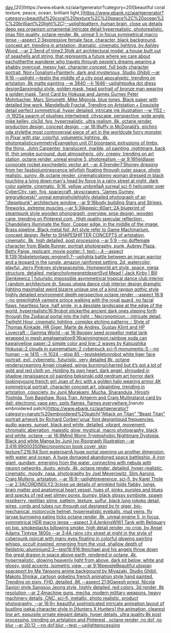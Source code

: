 [day.](https://www.ebank.nz/aiartgenerator?category=day.)[20](https://www.ebank.nz/aiartgenerator?category=20)[beautiful coral texture, peace, ocean, brilliant light,](https://www.ebank.nz/aiartgenerator?category=beautiful%20coral%20texture%2C%20peace%2C%20ocean%2C%20brilliant%20light%2C)[--uplight](https://www.ebank.nz/aiartgenerator?category=--uplight)[pattern, human brain, close up details deep sea organism ornamental intricate detail hyperrealistic, photorealistic, imax film quality, octane render, 8k, unreal 5 in focus symmetrical macro lense --aspect 2:3](https://www.ebank.nz/aiartgenerator?category=pattern%2C%20human%20brain%2C%20close%20up%20details%20deep%20sea%20organism%20ornamental%20intricate%20detail%20hyperrealistic%2C%20photorealistic%2C%20imax%20film%20quality%2C%20octane%20render%2C%208k%2C%20unreal%205%20in%20focus%20symmetrical%20macro%20lense%20--aspect%202%3A3)[expressive female face, character, black background, concept art, trending in artstation, dramatic, cinematic lighting, by Ashley Wood. --ar 2:3](https://www.ebank.nz/aiartgenerator?category=expressive%20female%20face%2C%20character%2C%20black%20background%2C%20concept%20art%2C%20trending%20in%20artstation%2C%20dramatic%2C%20cinematic%20lighting%2C%20by%20Ashley%20Wood.%20--ar%202%3A3)[end of time](https://www.ebank.nz/aiartgenerator?category=end%20of%20time)[2:3](https://www.ebank.nz/aiartgenerator?category=2%3A3)[folk art architectural model, a house built out of seashells and string, that represents a future where we care about eachother](https://www.ebank.nz/aiartgenerator?category=folk%20art%20architectural%20model%2C%20a%20house%20built%20out%20of%20seashells%20and%20string%2C%20that%20represents%20a%20future%20where%20we%20care%20about%20eachother)[the wanderer who travels through people’s dreams wearing a shabby overcoat, messy hair, character concept, full body character portrait, Noir+Tonalism+Painterly, dark and mysterious, Studio Ghibili —ar 9:16 —uplight —test](https://www.ebank.nz/aiartgenerator?category=the%20wanderer%20who%20travels%20through%20people%E2%80%99s%20dreams%20wearing%20a%20shabby%20overcoat%2C%20messy%20hair%2C%20character%20concept%2C%20full%20body%20character%20portrait%2C%20Noir%2BTonalism%2BPainterly%2C%20dark%20and%20mysterious%2C%20Studio%20Ghibili%20%E2%80%94ar%209%3A16%20%E2%80%94uplight%20%E2%80%94test)[in the middle of a city post apocalyptic, trending on artstation, 8k matte painting --w 3840 --h 1646](https://www.ebank.nz/aiartgenerator?category=in%20the%20middle%20of%20a%20city%20post%20apocalyptic%2C%20trending%20on%20artstation%2C%208k%20matte%20painting%20--w%203840%20--h%201646)[--uplight](https://www.ebank.nz/aiartgenerator?category=--uplight)[polka dot dress design](https://www.ebank.nz/aiartgenerator?category=polka%20dot%20dress%20design)[Sanxingdui style, golden mask, head portrait of bronze man wearing a golden mask, Tarot Card by Hokusai and James Gurney Peter Mohrbacher, Marc Simonetti, Mike Mignola, blue tones, Black paper with detailed line work, Mandelbulb Fractal, Trending on Artstation + Exquisite detail perfect symmetrical, hyper detailed, intricate ink illustration  --w 1152  --h 1920](https://www.ebank.nz/aiartgenerator?category=Sanxingdui%20style%2C%20golden%20mask%2C%20head%20portrait%20of%20bronze%20man%20wearing%20a%20golden%20mask%2C%20Tarot%20Card%20by%20Hokusai%20and%20James%20Gurney%20Peter%20Mohrbacher%2C%20Marc%20Simonetti%2C%20Mike%20Mignola%2C%20blue%20tones%2C%20Black%20paper%20with%20detailed%20line%20work%2C%20Mandelbulb%20Fractal%2C%20Trending%20on%20Artstation%20%2B%20Exquisite%20detail%20perfect%20symmetrical%2C%20hyper%20detailed%2C%20intricate%20ink%20illustration%20%20--w%201152%20%20--h%201920)[a swarm of plushies intertwined, cityscape, perspective, wide angle, mike kelley, clo3d, fog, hyperrealistic, ultra realism, 8k, octane render, production design, concept design, --ar 16:9](https://www.ebank.nz/aiartgenerator?category=a%20swarm%20of%20plushies%20intertwined%2C%20cityscape%2C%20perspective%2C%20wide%20angle%2C%20mike%20kelley%2C%20clo3d%2C%20fog%2C%20hyperrealistic%2C%20ultra%20realism%2C%208k%2C%20octane%20render%2C%20production%20design%2C%20concept%20design%2C%20--ar%2016%3A9)[luffy in McDonald’s, eiichiro oda style](https://www.ebank.nz/aiartgenerator?category=luffy%20in%20McDonald%E2%80%99s%2C%20eiichiro%20oda%20style)[the most controversial piece of art in the world](https://www.ebank.nz/aiartgenerator?category=the%20most%20controversial%20piece%20of%20art%20in%20the%20world)[cute furry monster in Pixar with star, colorful, volumetric lighting, 4k, photorealistic](https://www.ebank.nz/aiartgenerator?category=cute%20furry%20monster%20in%20Pixar%20with%20star%2C%20colorful%2C%20volumetric%20lighting%2C%204k%2C%20photorealistic)[symmetry](https://www.ebank.nz/aiartgenerator?category=symmetry)[Evangelion unit 01  bioorganic extrusions of limbs, the thing,, John Carpenter, translucent, marble, oil painting, nightmare, back lit, thin smoke surround, dust atmospheric, oily, creepy, trending on art station, octane render, unreal engine 5, photorealism --ar 9:16](https://www.ebank.nz/aiartgenerator?category=Evangelion%20unit%2001%20%20bioorganic%20extrusions%20of%20limbs%2C%20the%20thing%2C%2C%20John%20Carpenter%2C%20translucent%2C%20marble%2C%20oil%20painting%2C%20nightmare%2C%20back%20lit%2C%20thin%20smoke%20surround%2C%20dust%20atmospheric%2C%20oily%2C%20creepy%2C%20trending%20on%20art%20station%2C%20octane%20render%2C%20unreal%20engine%205%2C%20photorealism%20--ar%209%3A16)[field](https://www.ebank.nz/aiartgenerator?category=field)[laser corporate rocket psychedelic vector art --ar 4:5](https://www.ebank.nz/aiartgenerator?category=laser%20corporate%20rocket%20psychedelic%20vector%20art%20--ar%204%3A5)[render](https://www.ebank.nz/aiartgenerator?category=render)[7:5](https://www.ebank.nz/aiartgenerator?category=7%3A5)[honey dripping from her lips](https://www.ebank.nz/aiartgenerator?category=honey%20dripping%20from%20her%20lips)[bioluminescence jellyfish floating through outer space, photo realistic, sunny, 4k,octane render, cinematic](https://www.ebank.nz/aiartgenerator?category=bioluminescence%20jellyfish%20floating%20through%20outer%20space%2C%20photo%20realistic%2C%20sunny%2C%204k%2Coctane%20render%2C%20cinematic)[skinny woman dressed in black touching a lying down man's head by force in a rainy street at night, dark color palette, cinematic, 9:16, yellow umbrella](https://www.ebank.nz/aiartgenerator?category=skinny%20woman%20dressed%20in%20black%20touching%20a%20lying%20down%20man%27s%20head%20by%20force%20in%20a%20rainy%20street%20at%20night%2C%20dark%20color%20palette%2C%20cinematic%2C%209%3A16%2C%20yellow%20umbrella)[A surreal sci-fi helicopter over CyberCity, rain, fog, spacecraft, skyscrapers, "James Gurney, gregrutkowski" unreal emgine](https://www.ebank.nz/aiartgenerator?category=A%20surreal%20sci-fi%20helicopter%20over%20CyberCity%2C%20rain%2C%20fog%2C%20spacecraft%2C%20skyscrapers%2C%20%22James%20Gurney%2C%20gregrutkowski%22%20unreal%20emgine)[hole](https://www.ebank.nz/aiartgenerator?category=hole)[highly detailed photograph of an "dieselpunk" architecture window --ar 9:16](https://www.ebank.nz/aiartgenerator?category=highly%20detailed%20photograph%20of%20an%20%22dieselpunk%22%20architecture%20window%20--ar%209%3A16)[body building Stars and Stripes, fireworks, extreme muscles —ar 5:3](https://www.ebank.nz/aiartgenerator?category=body%20building%20Stars%20and%20Stripes%2C%20fireworks%2C%20extreme%20muscles%20%E2%80%94ar%205%3A3)[like](https://www.ebank.nz/aiartgenerator?category=like)[epic::](https://www.ebank.nz/aiartgenerator?category=epic%3A%3A)[60](https://www.ebank.nz/aiartgenerator?category=60)[art::2](https://www.ebank.nz/aiartgenerator?category=art%3A%3A2)[A blueprint of steampunk style wooden phonograph,  overview, prop design, wooden cane,  trending on Pinterest.com  , High quality specular reflection ,  Chandeliers illuminate the floor, Copper  edge, in the middle of the image, Brass pipeline,  Black metal foil,  Art style refer to Game Machinarium.  concept design, Refer to SHAPESHIFTER CONCEPTS  of artstation, cinematic,  8k, high detailed,  post processing    --ar 5:9   --no dof](https://www.ebank.nz/aiartgenerator?category=A%20blueprint%20of%20steampunk%20style%20wooden%20phonograph%2C%20%20overview%2C%20prop%20design%2C%20wooden%20cane%2C%20%20trending%20on%20Pinterest.com%20%20%2C%20High%20quality%20specular%20reflection%20%2C%20%20Chandeliers%20illuminate%20the%20floor%2C%20Copper%20%20edge%2C%20in%20the%20middle%20of%20the%20image%2C%20Brass%20pipeline%2C%20%20Black%20metal%20foil%2C%20%20Art%20style%20refer%20to%20Game%20Machinarium.%20%20concept%20design%2C%20Refer%20to%20SHAPESHIFTER%20CONCEPTS%20%20of%20artstation%2C%20cinematic%2C%20%208k%2C%20high%20detailed%2C%20%20post%20processing%20%20%20%20--ar%205%3A9%20%20%20--no%20dof)[female character from Blade Runner, portrait photography, punk, Aubrey Plaza, Betty Paige, replicant, movie poster::1, text::-.4 --aspect 8:13](https://www.ebank.nz/aiartgenerator?category=female%20character%20from%20Blade%20Runner%2C%20portrait%20photography%2C%20punk%2C%20Aubrey%20Plaza%2C%20Betty%20Paige%2C%20replicant%2C%20movie%20poster%3A%3A1%2C%20text%3A%3A-.4%20--aspect%208%3A13)[9:16](https://www.ebank.nz/aiartgenerator?category=9%3A16)[skeleton](https://www.ebank.nz/aiartgenerator?category=skeleton)[tags::](https://www.ebank.nz/aiartgenerator?category=tags%3A%3A)[engine](https://www.ebank.nz/aiartgenerator?category=engine)[5:7](https://www.ebank.nz/aiartgenerator?category=5%3A7)[--uplight](https://www.ebank.nz/aiartgenerator?category=--uplight)[a battle between an incan warrior and a leopard in the jungle, amazon rainforest setting, 2d, watercolor, playful, Jerry Pinkney style](https://www.ebank.nz/aiartgenerator?category=a%20battle%20between%20an%20incan%20warrior%20and%20a%20leopard%20in%20the%20jungle%2C%20amazon%20rainforest%20setting%2C%202d%2C%20watercolor%2C%20playful%2C%20Jerry%20Pinkney%20style)[spaceship, Homeworld art style, space, mega structure, detailed, melancholy](https://www.ebank.nz/aiartgenerator?category=spaceship%2C%20Homeworld%20art%20style%2C%20space%2C%20mega%20structure%2C%20detailed%2C%20melancholy)[megnet](https://www.ebank.nz/aiartgenerator?category=megnet)[desert](https://www.ebank.nz/aiartgenerator?category=desert)[Syd Mead | Jack Kirby | Bill Sienkiewicz | futuristic impossible asymmetrical tropical dance club interior | random architecture dr. Seuss utopia dance club interior design dramatic lighting maximalist weird bizarre unique one of a kind raygun gothic style highly detailed environment depth perspective octane render --aspect 16:9 --no green](https://www.ebank.nz/aiartgenerator?category=Syd%20Mead%20%7C%20Jack%20Kirby%20%7C%20Bill%20Sienkiewicz%20%7C%20futuristic%20impossible%20asymmetrical%20tropical%20dance%20club%20interior%20%7C%20random%20architecture%20dr.%20Seuss%20utopia%20dance%20club%20interior%20design%20dramatic%20lighting%20maximalist%20weird%20bizarre%20unique%20one%20of%20a%20kind%20raygun%20gothic%20style%20highly%20detailed%20environment%20depth%20perspective%20octane%20render%20--aspect%2016%3A9%20--no%20green)[light](https://www.ebank.nz/aiartgenerator?category=light)[A vampire prince walking with the royal guard, no facial flaws, heartless face, half smile, in a desolate landscape at the edge of the world, hyperrealistic](https://www.ebank.nz/aiartgenerator?category=A%20vampire%20prince%20walking%20with%20the%20royal%20guard%2C%20no%20facial%20flaws%2C%20heartless%20face%2C%20half%20smile%2C%20in%20a%20desolate%20landscape%20at%20the%20edge%20of%20the%20world%2C%20hyperrealistic)[16:9](https://www.ebank.nz/aiartgenerator?category=16%3A9)[robot sticker](https://www.ebank.nz/aiartgenerator?category=robot%20sticker)[the ancient dark ones steping forth through the Zodiacal portal into the light :: Necronomicon :: intricate detail, Twilight Hour,  cinematic lighting, complex etching patterns :: Style of Thomas Kinkade, HR Giger, Marte de Andres, Gustav Klimt and HP Lovecraft :: Gamma World --ar 16:9](https://www.ebank.nz/aiartgenerator?category=the%20ancient%20dark%20ones%20steping%20forth%20through%20the%20Zodiacal%20portal%20into%20the%20light%20%3A%3A%20Necronomicon%20%3A%3A%20intricate%20detail%2C%20Twilight%20Hour%2C%20%20cinematic%20lighting%2C%20complex%20etching%20patterns%20%3A%3A%20Style%20of%20Thomas%20Kinkade%2C%20HR%20Giger%2C%20Marte%20de%20Andres%2C%20Gustav%20Klimt%20and%20HP%20Lovecraft%20%3A%3A%20Gamma%20World%20--ar%2016%3A9)[poppy seed propellor metal tank wrapped in mesh amalgamation](https://www.ebank.nz/aiartgenerator?category=poppy%20seed%20propellor%20metal%20tank%20wrapped%20in%20mesh%20amalgamation)[9:16](https://www.ebank.nz/aiartgenerator?category=9%3A16)[rainning](https://www.ebank.nz/aiartgenerator?category=rainning)[neon rainbow soda can kawaii](https://www.ebank.nz/aiartgenerator?category=neon%20rainbow%20soda%20can%20kawaii)[yellow paper::2 simple color and line::2 waves by Katsushika Hokusai::2 clouds in suprematism::2 cyberpuck sci-fi monuments::5 --no human --w 1415 --h 1024 --stop 85 --test](https://www.ebank.nz/aiartgenerator?category=yellow%20paper%3A%3A2%20simple%20color%20and%20line%3A%3A2%20waves%20by%20Katsushika%20Hokusai%3A%3A2%20clouds%20in%20suprematism%3A%3A2%20cyberpuck%20sci-fi%20monuments%3A%3A5%20--no%20human%20--w%201415%20--h%201024%20--stop%2085%20--test)[skeleton](https://www.ebank.nz/aiartgenerator?category=skeleton)[robot white tiger face portrait, evil,  cybernetic, futuristic, very detailed 8k, octane render](https://www.ebank.nz/aiartgenerator?category=robot%20white%20tiger%20face%20portrait%2C%20evil%2C%20%20cybernetic%2C%20futuristic%2C%20very%20detailed%208k%2C%20octane%20render)[screaming Angel cloaked, wings burning/charred but it’s got a lot of gold and red cloth on. Holding its own heart. dark angel, shrouded in shadow renaissance oil painting beksinski odd nerdrum art horror dark looking](https://www.ebank.nz/aiartgenerator?category=screaming%20Angel%20cloaked%2C%20wings%20burning/charred%20but%20it%E2%80%99s%20got%20a%20lot%20of%20gold%20and%20red%20cloth%20on.%20Holding%20its%20own%20heart.%20dark%20angel%2C%20shrouded%20in%20shadow%20renaissance%20oil%20painting%20beksinski%20odd%20nerdrum%20art%20horror%20dark%20looking)[young french girl Joan of Arc with a golden halo wearing armor 4K symmetrical portrait, character concept art, oilpainting, trending in artstation, cgsociety, by Junji Murakami, Mucha, Sharandula, Hiroshi Yoshida, Tom Bagshaw, Ross Tran, Artgerm and Craig Mullins](https://www.ebank.nz/aiartgenerator?category=young%20french%20girl%20Joan%20of%20Arc%20with%20a%20golden%20halo%20wearing%20armor%204K%20symmetrical%20portrait%2C%20character%20concept%20art%2C%20oilpainting%2C%20trending%20in%20artstation%2C%20cgsociety%2C%20by%20Junji%20Murakami%2C%20Mucha%2C%20Sharandula%2C%20Hiroshi%20Yoshida%2C%20Tom%20Bagshaw%2C%20Ross%20Tran%2C%20Artgerm%20and%20Craig%20Mullins)[tarot card by dali: electronic vape pen. spits flames. flames everywhere.](https://www.ebank.nz/aiartgenerator?category=tarot%20card%20by%20dali%3A%20electronic%20vape%20pen.%20spits%20flames.%20flames%20everywhere.)[naruto embroidered patch](https://www.ebank.nz/aiartgenerator?category=naruto%20embroidered%20patch)["Attack on Titan" "Beast Titan" portrait artwork by Richard Corben](https://www.ebank.nz/aiartgenerator?category=%22Attack%20on%20Titan%22%20%22Beast%20Titan%22%20portrait%20artwork%20by%20Richard%20Corben)['urua' font design](https://www.ebank.nz/aiartgenerator?category=%27urua%27%20font%20design)[liquid frequencies, audio waves, sunset, black and white, detailed, vibrant, movement, chromatic aberration, majestic glow, mystical, macro photography, black and white, octane --ar 16:9](https://www.ebank.nz/aiartgenerator?category=liquid%20frequencies%2C%20audio%20waves%2C%20sunset%2C%20black%20and%20white%2C%20detailed%2C%20vibrant%2C%20movement%2C%20chromatic%20aberration%2C%20majestic%20glow%2C%20mystical%2C%20macro%20photography%2C%20black%20and%20white%2C%20octane%20--ar%2016%3A9)[Mind Worm  Tryptophobic Nightmare Dystopia, Black and white Manga by Junji Iyo Risograph  Illustration --ar 3:4](https://www.ebank.nz/aiartgenerator?category=Mind%20Worm%20%20Tryptophobic%20Nightmare%20Dystopia%2C%20Black%20and%20white%20Manga%20by%20Junji%20Iyo%20Risograph%20%20Illustration%20--ar%203%3A4)[16:9](https://www.ebank.nz/aiartgenerator?category=16%3A9)[9000](https://www.ebank.nz/aiartgenerator?category=9000)[350](https://www.ebank.nz/aiartgenerator?category=350)[Necronomicon book cover, skin texture](https://www.ebank.nz/aiartgenerator?category=Necronomicon%20book%20cover%2C%20skin%20texture)[7:2](https://www.ebank.nz/aiartgenerator?category=7%3A2)[16:9](https://www.ebank.nz/aiartgenerator?category=16%3A9)[4:5](https://www.ebank.nz/aiartgenerator?category=4%3A5)[oni,water](https://www.ebank.nz/aiartgenerator?category=oni%2Cwater)[parr](https://www.ebank.nz/aiartgenerator?category=parr)[A huge portal opening up another dimension, with water and ocean, A huge demaged abandoned space battleship, A iron giant, gundam, emerging from the water, connecting with nebula with neuron networks, dusty, windy, 4k, octane render, detailed, hyper-realistic, cinematic, moody, nasa, photography by Joel Meyerowitz, Slim Aarons, Craig Mullens, artstation, --ar 16:9](https://www.ebank.nz/aiartgenerator?category=A%20huge%20portal%20opening%20up%20another%20dimension%2C%20with%20water%20and%20ocean%2C%20A%20huge%20demaged%20abandoned%20space%20battleship%2C%20A%20iron%20giant%2C%20gundam%2C%20emerging%20from%20the%20water%2C%20connecting%20with%20nebula%20with%20neuron%20networks%2C%20dusty%2C%20windy%2C%204k%2C%20octane%20render%2C%20detailed%2C%20hyper-realistic%2C%20cinematic%2C%20moody%2C%20nasa%2C%20photography%20by%20Joel%20Meyerowitz%2C%20Slim%20Aarons%2C%20Craig%20Mullens%2C%20artstation%2C%20--ar%2016%3A9)[--uplight](https://www.ebank.nz/aiartgenerator?category=--uplight)[reverence, sci-fi, by Karel Thole --ar 2:3](https://www.ebank.nz/aiartgenerator?category=reverence%2C%20sci-fi%2C%20by%20Karel%20Thole%20--ar%202%3A3)[ACORDINGLY](https://www.ebank.nz/aiartgenerator?category=ACORDINGLY)[2:3](https://www.ebank.nz/aiartgenerator?category=2%3A3)[close up details of wrinkled folds flabby, lungs, brain matter and anatomical heart vessel, hues of, pinks, purples and blues and specks of red wet slimey pores, bumpy, black glossy symbiote, spawn respberry, reptilian slime, pattern, texture, sulfur, black lung rokoko detail, wires, cords and tubes run through out designed by hr giger, bio-mechanical, motorcycle helmet, hyperrealistic eyeballs, mud veins, fly larvae burrowing eating ticks octane render, 8k, unreal engine 5, in focus, symmetrical HDR macro lense --aspect 3:4](https://www.ebank.nz/aiartgenerator?category=close%20up%20details%20of%20wrinkled%20folds%20flabby%2C%20lungs%2C%20brain%20matter%20and%20anatomical%20heart%20vessel%2C%20hues%20of%2C%20pinks%2C%20purples%20and%20blues%20and%20specks%20of%20red%20wet%20slimey%20pores%2C%20bumpy%2C%20black%20glossy%20symbiote%2C%20spawn%20respberry%2C%20reptilian%20slime%2C%20pattern%2C%20texture%2C%20sulfur%2C%20black%20lung%20rokoko%20detail%2C%20wires%2C%20cords%20and%20tubes%20run%20through%20out%20designed%20by%20hr%20giger%2C%20bio-mechanical%2C%20motorcycle%20helmet%2C%20hyperrealistic%20eyeballs%2C%20mud%20veins%2C%20fly%20larvae%20burrowing%20eating%20ticks%20octane%20render%2C%208k%2C%20unreal%20engine%205%2C%20in%20focus%2C%20symmetrical%20HDR%20macro%20lense%20--aspect%203%3A4)[Jenkins](https://www.ebank.nz/aiartgenerator?category=Jenkins)[WW1 Tank with Reliquary on top, smokestacks billowing smoke, high detail render, no crop, by Ansel Adams Tintype 1800s --ar 3:4](https://www.ebank.nz/aiartgenerator?category=WW1%20Tank%20with%20Reliquary%20on%20top%2C%20smokestacks%20billowing%20smoke%2C%20high%20detail%20render%2C%20no%20crop%2C%20by%20Ansel%20Adams%20Tintype%201800s%20--ar%203%3A4)[A rainy city street at night in the style of cyberpunk noir](https://www.ebank.nz/aiartgenerator?category=A%20rainy%20city%20street%20at%20night%20in%20the%20style%20of%20cyberpunk%20noir)[cat with many eyes floating in colorful glowing  swirling whisps, occult inspired, emerging from the void, shallow depth of field](https://www.ebank.nz/aiartgenerator?category=cat%20with%20many%20eyes%20floating%20in%20colorful%20glowing%20%20swirling%20whisps%2C%20occult%20inspired%2C%20emerging%20from%20the%20void%2C%20shallow%20depth%20of%20field)[strip::](https://www.ebank.nz/aiartgenerator?category=strip%3A%3A)[aluminium](https://www.ebank.nz/aiartgenerator?category=aluminium)[2:3](https://www.ebank.nz/aiartgenerator?category=2%3A3)[—test](https://www.ebank.nz/aiartgenerator?category=%E2%80%94test)[16:9](https://www.ebank.nz/aiartgenerator?category=16%3A9)[16:9](https://www.ebank.nz/aiartgenerator?category=16%3A9)[michael and his angels throw down the great dragon in space above earth, rendered in octane, 4k, hyperrealistic, glowing heavenly light from above, dark pit below, white and glossy, gold accents, isometric view, --ar 9:16](https://www.ebank.nz/aiartgenerator?category=michael%20and%20his%20angels%20throw%20down%20the%20great%20dragon%20in%20space%20above%20earth%2C%20rendered%20in%20octane%2C%204k%2C%20hyperrealistic%2C%20glowing%20heavenly%20light%20from%20above%2C%20dark%20pit%20below%2C%20white%20and%20glossy%2C%20gold%20accents%2C%20isometric%20view%2C%20--ar%209%3A16)[people](https://www.ebank.nz/aiartgenerator?category=people)[Beautiful utopian spaceport by Ma Yansong anime background by Miyazaki, Studio Ghibli, Makoto Shinkai, cartoon gobelins french animation style hand painted, Trending on pixiv, FHD, detailed, 8K --aspect 21:9](https://www.ebank.nz/aiartgenerator?category=Beautiful%20utopian%20spaceport%20by%20Ma%20Yansong%20anime%20background%20by%20Miyazaki%2C%20Studio%20Ghibli%2C%20Makoto%20Shinkai%2C%20cartoon%20gobelins%20french%20animation%20style%20hand%20painted%2C%20Trending%20on%20pixiv%2C%20FHD%2C%20detailed%2C%208K%20--aspect%2021%3A9)[Ganesh priest, Nicola Saviori style,Sangsoo Jeong style, highly detailed, red colors, 3d render, 8k resolution --ar 2:4](https://www.ebank.nz/aiartgenerator?category=Ganesh%20priest%2C%20Nicola%20Saviori%20style%2CSangsoo%20Jeong%20style%2C%20highly%20detailed%2C%20red%20colors%2C%203d%20render%2C%208k%20resolution%20--ar%202%3A4)[machine guns, mecha, modern military weapons, heavy machinery details, CNC, sci-fi, metallic,  photo realistic, product photography, --ar 16:9](https://www.ebank.nz/aiartgenerator?category=machine%20guns%2C%20mecha%2C%20modern%20military%20weapons%2C%20heavy%20machinery%20details%2C%20CNC%2C%20sci-fi%2C%20metallic%2C%20%20photo%20realistic%2C%20product%20photography%2C%20--ar%2016%3A9)[< beautiful sophisticated intricate animation layout of bustling isekai character,style in [Hunters X Hunters] the animation, clearest line art, exquisite ornate elegant details, hyper details, ultra quality,8k post processing, trending on artstation and Pinterest , octane render, no dof, no blur --ar 20:12 --no dof,blur --test --uplight](https://www.ebank.nz/aiartgenerator?category=%3C%20beautiful%20sophisticated%20intricate%20animation%20layout%20of%20bustling%20isekai%20character%2Cstyle%20in%20%5BHunters%20X%20Hunters%5D%20the%20animation%2C%20clearest%20line%20art%2C%20exquisite%20ornate%20elegant%20details%2C%20hyper%20details%2C%20ultra%20quality%2C8k%20post%20processing%2C%20trending%20on%20artstation%20and%20Pinterest%20%2C%20octane%20render%2C%20no%20dof%2C%20no%20blur%20--ar%2020%3A12%20--no%20dof%2Cblur%20--test%20--uplight)[processing](https://www.ebank.nz/aiartgenerator?category=processing)